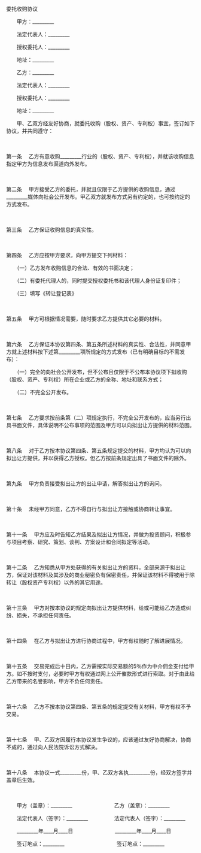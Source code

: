 



委托收购协议



 

　　甲方：_________

　　法定代表人：_________

　　授权委托人：_________

　　地址：_________　　

　　乙方：_________

　　法定代表人：_________

　　授权委托人：_________

　　地址：_________　　

　　甲、乙双方经友好协商，就委托收购（股权、资产、专利权）事宜，签订如下协议，并共同遵守：

　　

第一条
　乙方有意收购_________行业的（股权、资产、专利权），并就该收购信息指定甲方为信息发布渠道向外发布。

　　

第二条
　甲方接受乙方的委托，并就且仅限于乙方提供的收购信息，通过_________媒体向社会公开发布。甲乙双方就发布方式另有约定的，也可按约定的方式发布。

　　

第三条
　乙方保证收购信息的真实性。

　　

第四条
　乙方应按甲方要求，向甲方提交下列材料：

　　（一）乙方发布收购信息的合法、有效的书面决定；

　　（二）有委托代理人的，同时提交授权委托书和该代理人身份证复印件；

　　（三）填写《转让登记表》

　　

第五条
　甲方可根据情况需要，随时要求乙方提供其它必要的材料。

　　

第六条
　乙方保证本协议第四条、第五条所述材料的真实性、合法性，并同意甲方就上述材料按下述第_________项所规定的方式发布（已有明确目标的不需发布）：

　　（一）完全的向社会公开发布，但不公布且仅限于不公布本协议项下拟收购（股权、资产、专利权）所在企业或乙方的全称、地址和联系方式；

　　（二）不完全公开发布。

　　

第七条
　乙方要求按前条第（二）项规定执行，不完全公开发布的，应当另行出具书面文件，具体说明不公布事项的范围及甲方可以向拟出让方提供的材料范围。

　　

第八条
　对于乙方按本协议第四条、第五条规定提交的材料，甲方均认为可以向拟出让方提供，并以获得乙方授权。但乙方按前条规定出具了书面文件的除外。

　　

第九条
　甲方负责接受拟出让方的出让申请，解答拟出让方的询问。

　　

第十条
　未经甲方同意，乙方不得自行与拟出让方接触或协商转让事宜。

　　

第十一条
　甲方应及时告知乙方结果及拟出让方情况，并做为投资顾问，积极参与项目考察、研究、策划、谈判、方案设计和合同拟定等活动。

　　

第十二条
　乙方知悉从甲方处获得的有关拟出让方的资料，全部来源于拟出让方，保证对该材料及其涉及的商业秘密负有保密责任，并保证该材料不得被用于除转让（股权资产专利权）以外的其它用途。

　　

第十三条
　甲方对按本协议的规定向拟出让方提供材料，给或可能给乙方造成纠纷、损失，不承担任何责任。

　　

第十四条
　在乙方与拟出让方进行协商过程中，甲方有权随时了解进展情况。

　　

第十五条
　交易完成后十日内，乙方需按实际交易额的5％作为中介佣金支付给甲方。如不按时支付，必要时甲方有权通过网上公开催款形式进行索取。对于由此给乙方带来的名誉影响，甲方不负任何责任。

　　

第十六条
　乙方不按本协议第四条、第五条的规定提交有关材料，甲方有权不予交易。

　　

第十七条
　甲、乙双方因履行本协议发生争议的，应该通过友好协商解决，协商不成的，通过向人民法院诉讼方式解决。

　　

第十八条
　本协议一式_________份，甲、乙双方各执_________份，经双方签字并盖章后生效。

　　

　　甲方（盖章）：_________　　　　　　　　乙方（盖章）：_________　　

　　法定代表人（签字）：_________　　　　　法定代表人（签字）：_________　　

　　_________年____月____日　　　　　　　　_________年____月____日　　

　　签订地点：_________　　　　　　　　　　签订地点：_________
